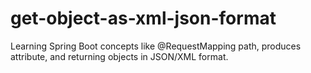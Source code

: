 # get-object-as-xml-json-format
 Learning Spring Boot concepts like @RequestMapping path, produces attribute, and returning objects in JSON/XML format. 
